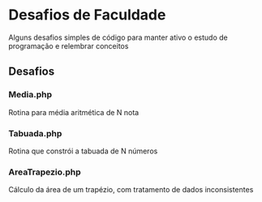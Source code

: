 # Desafios de Faculdade
Alguns desafios simples de código para manter ativo o estudo de programação e relembrar conceitos

## Desafios

### Media.php
Rotina para média aritmética de N nota

### Tabuada.php
Rotina que constrói a tabuada de N números

### AreaTrapezio.php
Cálculo da área de um trapézio, com tratamento de dados inconsistentes
